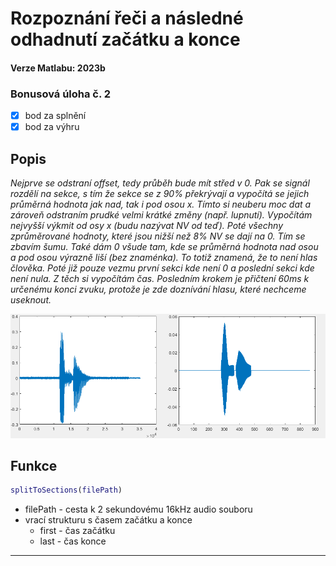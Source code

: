 
# Rozpoznání řeči a následné odhadnutí začátku a konce
#### Verze Matlabu: 2023b

### Bonusová úloha č. 2
- [x] bod za splnění
- [x] bod za výhru

## Popis
*Nejprve se odstraní offset, tedy průběh bude mít střed v 0. Pak se signál rozdělí na sekce, s tím že sekce se z 90% překrývají a vypočítá se jejich průměrná hodnota jak nad, tak i pod osou x. Tímto si neuberu moc dat a zároveň odstraním prudké velmi krátké změny (např. lupnutí). Vypočítám nejvyšší výkmit od osy x (budu nazývat NV od teď). Poté všechny zprůměrované hodnoty, které jsou nižší než 8% NV se dají na 0. Tím se zbavím šumu. Také dám 0 všude tam, kde se průměrná hodnota nad osou a pod osou výrazně liší (bez znaménka). To totiž znamená, že to není hlas člověka. Poté již pouze vezmu první sekci kde není 0 a poslední sekci kde není nula. Z těch si vypočítám čas. Posledním krokem je přičtení 60ms k určenému konci zvuku, protože je zde doznívání hlasu, které nechceme useknout.*

![Příklad](https://raw.githubusercontent.com/SmejkyJ/matlab-speech-cut/main/example_2.png)

## Funkce
```matlab
splitToSections(filePath)
```
- filePath - cesta k 2 sekundovému 16kHz audio souboru
- vrací strukturu s časem začátku a konce
  - first - čas začátku
  - last - čas konce
___
